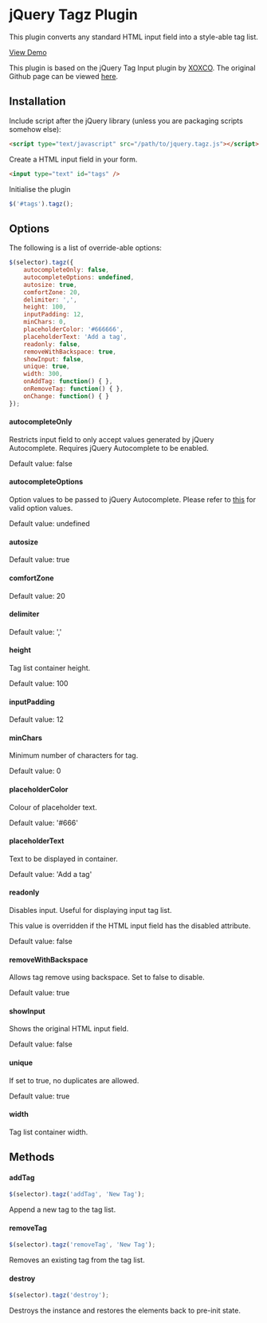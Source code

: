 # jQuery Tagz Plugin

This plugin converts any standard HTML input field into a style-able tag list.

[View Demo](http://dnasir.com/github/jquery.tagz/1.0.0/demo.html)

This plugin is based on the jQuery Tag Input plugin by [XOXCO](http://xoxco.com). The original Github page can be viewed [here](https://github.com/xoxco/jQuery-Tags-Input).

## Installation

Include script after the jQuery library (unless you are packaging scripts somehow else):

```html
<script type="text/javascript" src="/path/to/jquery.tagz.js"></script>
```

Create a HTML input field in your form.

```html
<input type="text" id="tags" />
```

Initialise the plugin

```javascript
$('#tags').tagz();
```

## Options

The following is a list of override-able options:

```javascript
$(selector).tagz({
    autocompleteOnly: false,
    autocompleteOptions: undefined,
    autosize: true,
    comfortZone: 20,
    delimiter: ',',
    height: 100,
    inputPadding: 12,
    minChars: 0,
    placeholderColor: '#666666',
    placeholderText: 'Add a tag',
    readonly: false,
    removeWithBackspace: true,
    showInput: false,
    unique: true,
    width: 300,
    onAddTag: function() { },
    onRemoveTag: function() { },
    onChange: function() { }
});
```

#### autocompleteOnly

Restricts input field to only accept values generated by jQuery Autocomplete. Requires jQuery Autocomplete to be enabled.

Default value: false

#### autocompleteOptions

Option values to be passed to jQuery Autocomplete. Please refer to [this](http://api.jqueryui.com/autocomplete/) for valid option values.

Default value: undefined

#### autosize

Default value: true

#### comfortZone

Default value: 20

#### delimiter

Default value: ','

#### height

Tag list container height.

Default value: 100

#### inputPadding

Default value: 12

#### minChars

Minimum number of characters for tag.

Default value: 0

#### placeholderColor

Colour of placeholder text.

Default value: '#666'

#### placeholderText

Text to be displayed in container.

Default value: 'Add a tag'

#### readonly

Disables input. Useful for displaying input tag list.

This value is overridden if the HTML input field has the disabled attribute.

Default value: false

#### removeWithBackspace

Allows tag remove using backspace. Set to false to disable.

Default value: true

#### showInput

Shows the original HTML input field.

Default value: false

#### unique

If set to true, no duplicates are allowed.

Default value: true

#### width

Tag list container width.

## Methods

#### addTag

```javascript
$(selector).tagz('addTag', 'New Tag');
````

Append a new tag to the tag list.

#### removeTag

```javascript
$(selector).tagz('removeTag', 'New Tag');
````

Removes an existing tag from the tag list.

#### destroy

```javascript
$(selector).tagz('destroy');
````

Destroys the instance and restores the elements back to pre-init state.